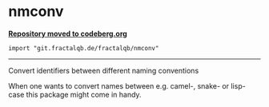 # nmconv

[**Repository moved to codeberg.org**](https://codeberg.org/fractalqb/nmconv)

`import "git.fractalqb.de/fractalqb/nmconv"`

---

Convert identifiers between different naming conventions

When one wants to convert names between e.g. camel-, snake- or
lisp-case this package might come in handy.
